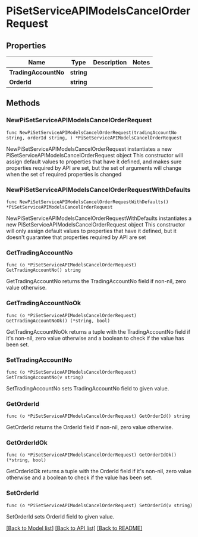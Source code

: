 # PiSetServiceAPIModelsCancelOrderRequest

## Properties

Name | Type | Description | Notes
------------ | ------------- | ------------- | -------------
**TradingAccountNo** | **string** |  | 
**OrderId** | **string** |  | 

## Methods

### NewPiSetServiceAPIModelsCancelOrderRequest

`func NewPiSetServiceAPIModelsCancelOrderRequest(tradingAccountNo string, orderId string, ) *PiSetServiceAPIModelsCancelOrderRequest`

NewPiSetServiceAPIModelsCancelOrderRequest instantiates a new PiSetServiceAPIModelsCancelOrderRequest object
This constructor will assign default values to properties that have it defined,
and makes sure properties required by API are set, but the set of arguments
will change when the set of required properties is changed

### NewPiSetServiceAPIModelsCancelOrderRequestWithDefaults

`func NewPiSetServiceAPIModelsCancelOrderRequestWithDefaults() *PiSetServiceAPIModelsCancelOrderRequest`

NewPiSetServiceAPIModelsCancelOrderRequestWithDefaults instantiates a new PiSetServiceAPIModelsCancelOrderRequest object
This constructor will only assign default values to properties that have it defined,
but it doesn't guarantee that properties required by API are set

### GetTradingAccountNo

`func (o *PiSetServiceAPIModelsCancelOrderRequest) GetTradingAccountNo() string`

GetTradingAccountNo returns the TradingAccountNo field if non-nil, zero value otherwise.

### GetTradingAccountNoOk

`func (o *PiSetServiceAPIModelsCancelOrderRequest) GetTradingAccountNoOk() (*string, bool)`

GetTradingAccountNoOk returns a tuple with the TradingAccountNo field if it's non-nil, zero value otherwise
and a boolean to check if the value has been set.

### SetTradingAccountNo

`func (o *PiSetServiceAPIModelsCancelOrderRequest) SetTradingAccountNo(v string)`

SetTradingAccountNo sets TradingAccountNo field to given value.


### GetOrderId

`func (o *PiSetServiceAPIModelsCancelOrderRequest) GetOrderId() string`

GetOrderId returns the OrderId field if non-nil, zero value otherwise.

### GetOrderIdOk

`func (o *PiSetServiceAPIModelsCancelOrderRequest) GetOrderIdOk() (*string, bool)`

GetOrderIdOk returns a tuple with the OrderId field if it's non-nil, zero value otherwise
and a boolean to check if the value has been set.

### SetOrderId

`func (o *PiSetServiceAPIModelsCancelOrderRequest) SetOrderId(v string)`

SetOrderId sets OrderId field to given value.



[[Back to Model list]](../README.md#documentation-for-models) [[Back to API list]](../README.md#documentation-for-api-endpoints) [[Back to README]](../README.md)


